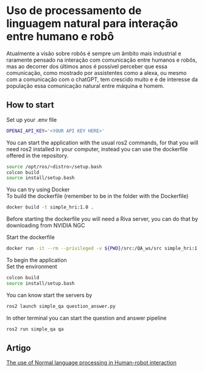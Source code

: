 # Uso de processamento de linguagem natural para interação entre humano e robô
Atualmente a visão sobre robôs é sempre um âmbito mais industrial e raramente pensado na interação com comunicação entre humanos e robôs, mas ao decorrer dos últimos anos é possível perceber que essa comunicação, como mostrado por assistentes como a alexa, ou mesmo com a comunicação com o chatGPT, tem crescido muito e é de interesse da população essa comunicação natural entre máquina e homem.

## How to start
Set up your .env file
```sh
OPENAI_API_KEY='<YOUR API KEY HERE>'
```

You can start the application with the usual ros2 commands, for that you will need ros2 installed in your computer, instead you can use the dockerfile offered in the repository.
```sh
source /opt/ros/<distro>/setup.bash
colcon build
source install/setup.bash
```

You can try using Docker \
To build the dockerfile (remember to be in the folder with the Dockerfile)
```sh
docker build -t simple_hri:1.0 .
```

Before starting the dockerfile you will need a Riva server, you can do that by downloading from NVIDIA NGC

Start the dockerfile

```sh
docker run -it --rm --privileged -v ${PWD}/src:/QA_ws/src simple_hri:1.0
```

To begin the application \
Set the environment
```sh
colcon build
source install/setup.bash
```

You can know start the servers by
```sh
ros2 launch simple_qa question_answer.py
```

In other terminal you can start the question and answer pipeline
```sh
ros2 run simple_qa qa
```
## Artigo
[The use of Normal language processing in Human-robot interaction](https://docs.google.com/document/d/1ervE7q6R8rKWfHUToJU5DKjqzcGiPN-L9vvx0U6cPo0/edit?usp=sharing)
